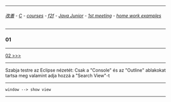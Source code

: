 
---

###### [改善](https://github.com/ttltrk/0C/blob/master/README.MD) - [C](https://github.com/ttltrk/PRG/blob/master/CODING.MD) - [courses](https://github.com/ttltrk/Courses/blob/master/README.MD) - [f2f](https://github.com/ttltrk/Courses/blob/master/F2F/F2F.MD) - [Java Junior](https://github.com/ttltrk/PRG/blob/master/JAVA/DOC/BJM/TOMI/JJ.MD) - [1st meeting](https://github.com/ttltrk/PRG/blob/master/JAVA/DOC/BJM/TOMI/01/1st.md) - [home work examples](https://github.com/ttltrk/PRG/blob/master/JAVA/DOC/BJM/TOMI/01/feladat.md)

---

### 01

---

[02 >>>](https://github.com/ttltrk/PRG/blob/master/JAVA/DOC/BJM/TOMI/01/EX/02/02.MD)

---

Szabja testre az Eclipse nézetét: Csak a "Console" és az "Outline" ablakokat tartsa meg valamint adja hozzá a "Search View"-t

---

```
window --> show view
```

---


